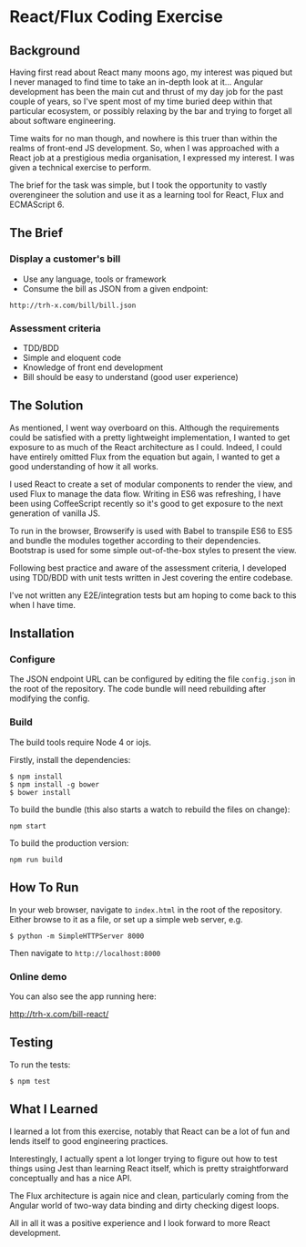 # React/Flux Coding Exercise #

## Background ##

Having first read about React many moons ago, my interest was piqued but I never managed to find time to take an in-depth look at it... Angular development has been the main cut and thrust of my day job for the past couple of years, so I've spent most of my time buried deep within that particular ecosystem, or possibly relaxing by the bar and trying to forget all about software engineering.

Time waits for no man though, and nowhere is this truer than within the realms of front-end JS development. So, when I was approached with a React job at a prestigious media organisation, I expressed my interest. I was given a technical exercise to perform.

The brief for the task was simple, but I took the opportunity to vastly overengineer the solution and use it as a learning tool for React, Flux and ECMAScript 6.

## The Brief ##

### Display a customer's bill ###

* Use any language, tools or framework
* Consume the bill as JSON from a given endpoint:
```
http://trh-x.com/bill/bill.json
```

### Assessment criteria ###

* TDD/BDD
* Simple and eloquent code
* Knowledge of front end development
* Bill should be easy to understand (good user experience)

## The Solution ##

As mentioned, I went way overboard on this. Although the requirements could be satisfied with a pretty lightweight implementation, I wanted to get exposure to as much of the React architecture as I could. Indeed, I could have entirely omitted Flux from the equation but again, I wanted to get a good understanding of how it all works.

I used React to create a set of modular components to render the view, and used Flux to manage the data flow. Writing in ES6 was refreshing, I have been using CoffeeScript recently so it's good to get exposure to the next generation of vanilla JS.

To run in the browser, Browserify is used with Babel to transpile ES6 to ES5 and bundle the modules together according to their dependencies. Bootstrap is used for some simple out-of-the-box styles to present the view.

Following best practice and aware of the assessment criteria, I developed using TDD/BDD with unit tests written in Jest covering the entire codebase.

I've not written any E2E/integration tests but am hoping to come back to this when I have time.

## Installation ##

### Configure ###

The JSON endpoint URL can be configured by editing the file `config.json` in the root of the repository. The code bundle will need rebuilding after modifying the config.

### Build ###

The build tools require Node 4 or iojs.

Firstly, install the dependencies:
```
$ npm install
$ npm install -g bower
$ bower install
```

To build the bundle (this also starts a watch to rebuild the files on change):
```
npm start
```

To build the production version:
```
npm run build
```

## How To Run ##

In your web browser, navigate to `index.html` in the root of the repository. Either browse to it as a file, or set up a simple web server, e.g.

```
$ python -m SimpleHTTPServer 8000
```

Then navigate to `http://localhost:8000`

### Online demo ###

You can also see the app running here:

http://trh-x.com/bill-react/


## Testing ##

To run the tests:
```
$ npm test
```

## What I Learned ##

I learned a lot from this exercise, notably that React can be a lot of fun and lends itself to good engineering practices.

Interestingly, I actually spent a lot longer trying to figure out how to test things using Jest than learning React itself, which is pretty straightforward conceptually and has a nice API.

The Flux architecture is again nice and clean, particularly coming from the Angular world of two-way data binding and dirty checking digest loops.

All in all it was a positive experience and I look forward to more React development.
